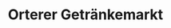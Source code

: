 ---
title: "Orterer Getränkemarkt"
url: /muenchen/orterer-getraenkemarkt-implerstrasse/
shop: Getränke
---